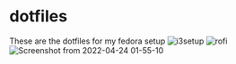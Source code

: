 # dotfiles

These are the dotfiles for my fedora setup
![i3setup](https://user-images.githubusercontent.com/83631552/164968546-5b224775-58b6-4624-9520-f5a0a3cf3d7b.png)
![rofi](https://user-images.githubusercontent.com/83631552/164968561-48dbc4c2-7ccc-4ba0-b644-070d2d5c431c.png)
![Screenshot from 2022-04-24 01-55-10](https://user-images.githubusercontent.com/83631552/164968585-46a5b5e0-79e9-4896-9dd1-0e63e181fc50.png)
